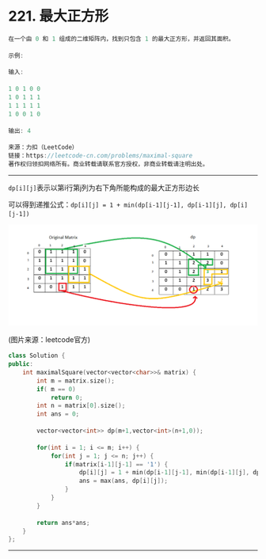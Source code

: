 # 221. 最大正方形

```c++
在一个由 0 和 1 组成的二维矩阵内，找到只包含 1 的最大正方形，并返回其面积。

示例:

输入: 

1 0 1 0 0
1 0 1 1 1
1 1 1 1 1
1 0 0 1 0

输出: 4

来源：力扣（LeetCode）
链接：https://leetcode-cn.com/problems/maximal-square
著作权归领扣网络所有。商业转载请联系官方授权，非商业转载请注明出处。
```

---

`dp[i][j]`表示以第i行第j列为右下角所能构成的最大正方形边长

可以得到递推公式：`dp[i][j] = 1 + min(dp[i-1][j-1], dp[i-1][j], dp[i][j-1])`

![img](./1.png)

(图片来源：leetcode官方)

```c++
class Solution {
public:
    int maximalSquare(vector<vector<char>>& matrix) {
        int m = matrix.size();
        if( m == 0)
            return 0;
        int n = matrix[0].size();
        int ans = 0;
        
        vector<vector<int>> dp(m+1,vector<int>(n+1,0));
        
        for(int i = 1; i <= m; i++) {
            for(int j = 1; j <= n; j++) {
                if(matrix[i-1][j-1] == '1') {
                    dp[i][j] = 1 + min(dp[i-1][j-1], min(dp[i-1][j], dp[i][j-1]));
                    ans = max(ans, dp[i][j]); 
                }
            }
        }
        
        return ans*ans;
    }
};
```

---



